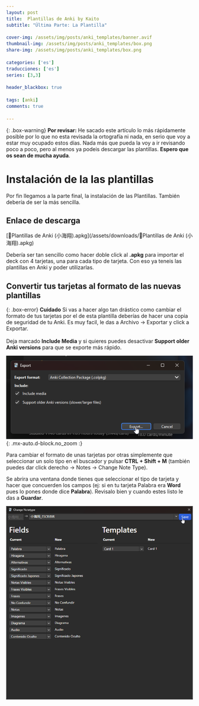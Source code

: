 ```yaml
---
layout: post
title:  Plantillas de Anki by Kaito
subtitle: "Última Parte: La Plantilla"

cover-img: /assets/img/posts/anki_templates/banner.avif
thumbnail-img: /assets/img/posts/anki_templates/box.png
share-img: /assets/img/posts/anki_templates/box.png

categories: ['es']
traducciones: ['es']
series: [3,3]

header_blackbox: true

tags: [anki]
comments: true

---
```


{: .box-warning}
**Por revisar:** He sacado este artículo lo más rápidamente posible por lo que no esta revisada la ortografía ni nada, en serio que voy a estar muy ocupado estos días. Nada más que pueda la voy a ir revisando poco a poco, pero al menos ya podeis descargar las plantillas. **Espero que os sean de mucha ayuda**.

# Instalación de la las plantillas
Por fin llegamos a la parte final, la instalación de las Plantillas. También debería de ser la más sencilla.

## Enlace de descarga
[🗾Plantillas de Anki (小海翔).apkg](/assets/downloads/🗾Plantillas de Anki (小海翔).apkg)

Debería ser tan sencillo como hacer doble click al **.apkg** para importar el deck con 4 tarjetas, una para cada tipo de tarjeta. Con eso ya teneis las plantillas en Anki y poder utilizarlas.

## Convertir tus tarjetas al formato de las nuevas plantillas

{: .box-error}
**Cuidado** Si vas a hacer algo tan drástico como cambiar el formato de tus tarjetas por el de esta plantilla deberías de hacer una copia de seguridad de tu Anki. Es muy facil, le das a Archivo -> Exportar y click a Exportar.<br><br>
Deja marcado **Include Media** y si quieres puedes desactivar **Support older Anki versions** para que se exporte más rápido.


![Exporta tu Coleccion](/assets/img/posts/anki_templates/anki_5ioc0RBe40.png){: .mx-auto.d-block.no_zoom :}

Para cambiar el formato de unas tarjetas por otras simplemente que seleccionar un solo tipo en el buscador y pulsar **CTRL + Shift + M** (también puedes dar click derecho -> Notes -> Change Note Type).

Se abrira una ventana donde tienes que seleccionar el tipo de tarjeta y hacer que concuerden los campos (ej: si en tu tarjeta Palabra era **Word** pues lo pones donde dice **Palabra**). Revisalo bien y cuando estes listo le das a **Guardar**.

![Actualiza el Formato de tus Tarjetas](/assets/img/posts/anki_templates/anki_Un4GkOeF4l.png)